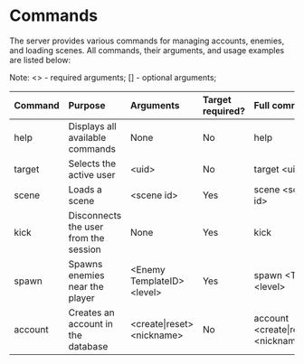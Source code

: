 # Commands
The server provides various commands for managing accounts, enemies, and loading scenes. All commands, their arguments, and usage examples are listed below:

Note: <> - required arguments; [] - optional arguments;

|Command        |Purpose                              |Arguments                   |Target required? |Full command                     |Example usage           |
|:--------------|:------------------------------------|:---------------------------|:----------------|:--------------------------------|:-----------------------|
|help           |Displays all available commands      |None                        |No               |help                             |help                    |
|target         |Selects the active user              |\<uid>                       |No               |target \<uid>                     |target 740623067        |
|scene          |Loads a scene                        |\<scene id>                  |Yes              |scene \<scene id>                 |scene 209               |
|kick           |Disconnects the user from the session|None                        |Yes              |kick                             |kick                    |
|spawn          |Spawns enemies near the player       |\<Enemy TemplateID> \<level>  |Yes              |spawn \<TID> \<level>              |spawn eny_0007_mimicw 20|
|account        |Creates an account in the database   |\<create\|reset> \<nickname>   |No               |account \<create\|reset> \<nickname>|account create test     |